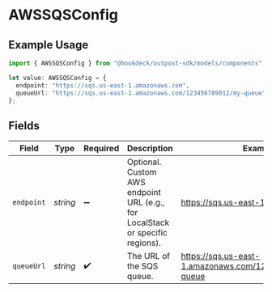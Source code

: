 # AWSSQSConfig

## Example Usage

```typescript
import { AWSSQSConfig } from "@hookdeck/outpost-sdk/models/components";

let value: AWSSQSConfig = {
  endpoint: "https://sqs.us-east-1.amazonaws.com",
  queueUrl: "https://sqs.us-east-1.amazonaws.com/123456789012/my-queue",
};
```

## Fields

| Field                                                                         | Type                                                                          | Required                                                                      | Description                                                                   | Example                                                                       |
| ----------------------------------------------------------------------------- | ----------------------------------------------------------------------------- | ----------------------------------------------------------------------------- | ----------------------------------------------------------------------------- | ----------------------------------------------------------------------------- |
| `endpoint`                                                                    | *string*                                                                      | :heavy_minus_sign:                                                            | Optional. Custom AWS endpoint URL (e.g., for LocalStack or specific regions). | https://sqs.us-east-1.amazonaws.com                                           |
| `queueUrl`                                                                    | *string*                                                                      | :heavy_check_mark:                                                            | The URL of the SQS queue.                                                     | https://sqs.us-east-1.amazonaws.com/123456789012/my-queue                     |